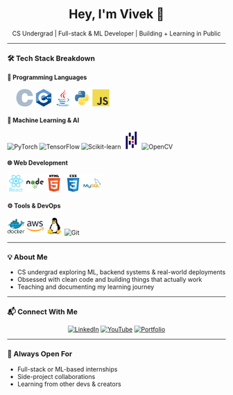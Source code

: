 <h1 align="center">Hey, I'm Vivek 👋</h1>
<p align="center">CS Undergrad | Full-stack & ML Developer | Building + Learning in Public</p>

---

### 🛠️ Tech Stack Breakdown

#### 🧾 Programming Languages
<p style="margin-left:20px">
  <img src="https://raw.githubusercontent.com/devicons/devicon/master/icons/c/c-original.svg" width="40" alt="C"/>
  <img src="https://raw.githubusercontent.com/devicons/devicon/master/icons/cplusplus/cplusplus-original.svg" width="40" alt="C++"/>
  <img src="https://raw.githubusercontent.com/devicons/devicon/master/icons/java/java-original.svg" width="40" alt="Java"/>
  <img src="https://raw.githubusercontent.com/devicons/devicon/master/icons/python/python-original.svg" width="40" alt="Python"/>
  <img src="https://raw.githubusercontent.com/devicons/devicon/master/icons/javascript/javascript-original.svg" width="40" alt="JavaScript"/>
</p>

#### 🤖 Machine Learning & AI
<p>
  <img src="https://www.vectorlogo.zone/logos/pytorch/pytorch-icon.svg" width="40" alt="PyTorch"/>
  <img src="https://www.vectorlogo.zone/logos/tensorflow/tensorflow-icon.svg" width="40" alt="TensorFlow"/>
  <img src="https://upload.wikimedia.org/wikipedia/commons/0/05/Scikit_learn_logo_small.svg" width="40" alt="Scikit-learn"/>
  <img src="https://raw.githubusercontent.com/devicons/devicon/master/icons/pandas/pandas-original.svg" width="40" alt="Pandas"/>
  <img src="https://www.vectorlogo.zone/logos/opencv/opencv-icon.svg" width="40" alt="OpenCV"/>
</p>

#### 🌐 Web Development
<p>
  <img src="https://raw.githubusercontent.com/devicons/devicon/master/icons/react/react-original-wordmark.svg" width="40" alt="React"/>
  <img src="https://raw.githubusercontent.com/devicons/devicon/master/icons/nodejs/nodejs-original-wordmark.svg" width="40" alt="Node.js"/>
  <img src="https://raw.githubusercontent.com/devicons/devicon/master/icons/html5/html5-original-wordmark.svg" width="40" alt="HTML"/>
  <img src="https://raw.githubusercontent.com/devicons/devicon/master/icons/css3/css3-original-wordmark.svg" width="40" alt="CSS"/>
  <img src="https://raw.githubusercontent.com/devicons/devicon/master/icons/mysql/mysql-original-wordmark.svg" width="40" alt="MySQL"/>
</p>

#### ⚙️ Tools & DevOps
<p>
  <img src="https://raw.githubusercontent.com/devicons/devicon/master/icons/docker/docker-original-wordmark.svg" width="40" alt="Docker"/>
  <img src="https://raw.githubusercontent.com/devicons/devicon/master/icons/amazonwebservices/amazonwebservices-original-wordmark.svg" width="40" alt="AWS"/>
  <img src="https://raw.githubusercontent.com/devicons/devicon/master/icons/linux/linux-original.svg" width="40" alt="Linux"/>
  <img src="https://www.vectorlogo.zone/logos/git-scm/git-scm-icon.svg" width="40" alt="Git"/>
</p>

---

### 💡 About Me
- CS undergrad exploring ML, backend systems & real-world deployments
- Obsessed with clean code and building things that actually work
- Teaching and documenting my learning journey

---

### 📬 Connect With Me

<p align="center">
  <a href="https://www.linkedin.com/in/vivek-tripathi-4a42a1162/"><img src="https://img.shields.io/badge/LinkedIn-Connect-blue?style=for-the-badge&logo=linkedin" alt="LinkedIn"/></a>
  <a href="https://www.youtube.com/@vivekIsLagging"><img src="https://img.shields.io/badge/YouTube-Subscribe-red?style=for-the-badge&logo=youtube" alt="YouTube"/></a>
  <a href="https://www.vivektripathi.com"><img src="https://img.shields.io/badge/Portfolio-vivektripathi.com-0a0a0a?style=for-the-badge&logo=google-chrome" alt="Portfolio"/></a>
</p>

---

### 🚀 Always Open For
- Full-stack or ML-based internships
- Side-project collaborations
- Learning from other devs & creators
